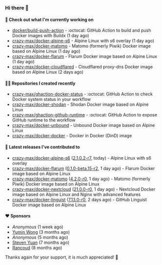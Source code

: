 ### Hi there 👋

#### 👷 Check out what I'm currently working on

- [docker/build-push-action](https://github.com/docker/build-push-action) - :octocat: GitHub Action to build and push Docker images with Buildx (1 day ago)
- [crazy-max/docker-alpine-s6](https://github.com/crazy-max/docker-alpine-s6) - Alpine Linux with s6 overlay (1 day ago)
- [crazy-max/docker-matomo](https://github.com/crazy-max/docker-matomo) - Matomo (formerly Piwik) Docker image based on Alpine Linux (1 day ago)
- [crazy-max/docker-flarum](https://github.com/crazy-max/docker-flarum) - Flarum Docker image based on Alpine Linux (1 day ago)
- [crazy-max/docker-cloudflared](https://github.com/crazy-max/docker-cloudflared) - Cloudflared proxy-dns Docker image based on Alpine Linux (2 days ago)

#### 👨‍💻 Repositories I created recently

- [crazy-max/ghaction-docker-status](https://github.com/crazy-max/ghaction-docker-status) - :octocat: GitHub Action to check Docker system status in your workflow
- [crazy-max/docker-shodan](https://github.com/crazy-max/docker-shodan) - Shodan Docker image based on Alpine Linux
- [crazy-max/ghaction-github-runtime](https://github.com/crazy-max/ghaction-github-runtime) - :octocat: GitHub Action to expose GitHub runtime to the workflow
- [crazy-max/docker-unbound](https://github.com/crazy-max/docker-unbound) - Unbound Docker image based on Alpine Linux
- [crazy-max/docker-docker](https://github.com/crazy-max/docker-docker) - Docker in Docker (DinD) image

#### 🚀 Latest releases I've contributed to

- [crazy-max/docker-alpine-s6](https://github.com/crazy-max/docker-alpine-s6) ([2.1.0.2-r7](https://github.com/crazy-max/docker-alpine-s6/releases/tag/2.1.0.2-r7), today) - Alpine Linux with s6 overlay
- [crazy-max/docker-flarum](https://github.com/crazy-max/docker-flarum) ([0.1.0-beta.15-r2](https://github.com/crazy-max/docker-flarum/releases/tag/0.1.0-beta.15-r2), 1 day ago) - Flarum Docker image based on Alpine Linux
- [crazy-max/docker-matomo](https://github.com/crazy-max/docker-matomo) ([4.2.0-r0](https://github.com/crazy-max/docker-matomo/releases/tag/4.2.0-r0), 1 day ago) - Matomo (formerly Piwik) Docker image based on Alpine Linux
- [crazy-max/docker-nextcloud](https://github.com/crazy-max/docker-nextcloud) ([21.0.0-r0](https://github.com/crazy-max/docker-nextcloud/releases/tag/21.0.0-r0), 1 day ago) - Nextcloud Docker image based on Alpine Linux and Nginx with advanced features
- [crazy-max/docker-linguist](https://github.com/crazy-max/docker-linguist) ([7.13.0-r0](https://github.com/crazy-max/docker-linguist/releases/tag/7.13.0-r0), 2 days ago) - GitHub Linguist Docker image based on Alpine Linux

#### ❤️ Sponsors
- _Anonymous_ (1 week ago)
- [Yumin Wong](https://github.com/itsbagpack) (3 months ago)
- _Anonymous_ (5 months ago)
- [Steven Yuan](https://github.com/syuan100) (7 months ago)
- [Rancoud](https://github.com/rancoud) (8 months ago)

Thanks again for your support, it is much appreciated! 🙏
